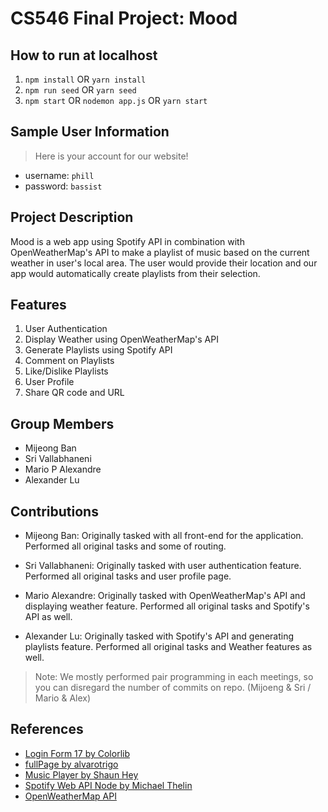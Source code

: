 # CS546 Final Project: Mood

## How to run at localhost

1. `npm install` OR `yarn install`
2. `npm run seed` OR `yarn seed`
3. `npm start` OR `nodemon app.js` OR `yarn start`

## Sample User Information

> Here is your account for our website!

- username: `phill`
- password: `bassist`

## Project Description

Mood is a web app using Spotify API in combination with OpenWeatherMap's API to make a playlist of music based on the current weather in user's local area. The user would provide their location and our app would automatically create playlists from their selection.

## Features

1. User Authentication
2. Display Weather using OpenWeatherMap's API
3. Generate Playlists using Spotify API
4. Comment on Playlists
5. Like/Dislike Playlists
6. User Profile
7. Share QR code and URL

## Group Members

- Mijeong Ban
- Sri Vallabhaneni
- Mario P Alexandre
- Alexander Lu

## Contributions

- Mijeong Ban: Originally tasked with all front-end for the application. Performed all original tasks and some of routing.

- Sri Vallabhaneni: Originally tasked with user authentication feature. Performed all original tasks and user profile page.

- Mario Alexandre: Originally tasked with OpenWeatherMap's API and displaying weather feature. Performed all original tasks and Spotify's API as well.

- Alexander Lu: Originally tasked with Spotify's API and generating playlists feature. Performed all original tasks and Weather features as well.

> Note: We mostly performed pair programming in each meetings, so you can disregard the number of commits on repo. (Mijoeng & Sri / Mario & Alex)

## References

- [Login Form 17 by Colorlib](https://colorlib.com/etc/lf/Login_v17/index.html)
- [fullPage by alvarotrigo](https://github.com/alvarotrigo/fullPage.js)
- [Music Player by Shaun Hey](https://codepen.io/shaunhey/pen/zNyZPy)
- [Spotify Web API Node by Michael Thelin](https://github.com/thelinmichael/spotify-web-api-node)
- [OpenWeatherMap API](https://openweathermap.org/api)
